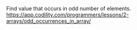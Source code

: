 Find value that occurs in odd number of elements.
https://app.codility.com/programmers/lessons/2-arrays/odd_occurrences_in_array/